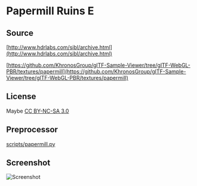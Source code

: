 # Papermill Ruins E

## Source

[http://www.hdrlabs.com/sibl/archive.html](http://www.hdrlabs.com/sibl/archive.html)

[https://github.com/KhronosGroup/glTF-Sample-Viewer/tree/glTF-WebGL-PBR/textures/papermill](https://github.com/KhronosGroup/glTF-Sample-Viewer/tree/glTF-WebGL-PBR/textures/papermill)

## License

Maybe [CC BY-NC-SA 3.0](https://creativecommons.org/licenses/by-nc-sa/3.0/)

## Preprocessor

[scripts/papermill.py](../../../scripts/papermill.py)

## Screenshot

![Screenshot](screenshot.png)
